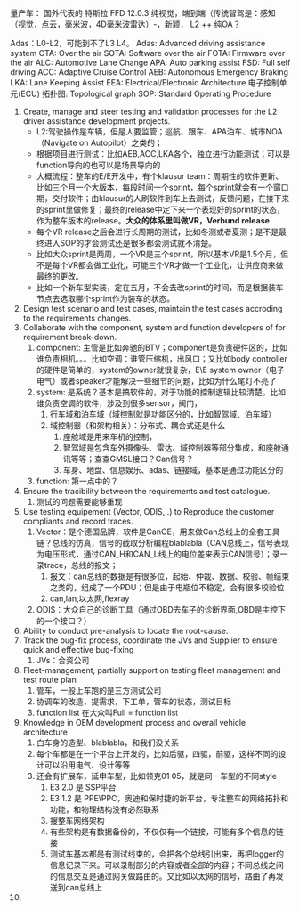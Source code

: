 量产车：
国外代表的 特斯拉 FFD 12.0.3 纯视觉，端到端（传统智驾是：感知（视觉，点云，毫米波，4D毫米波雷达）-，新颖，
L2 ++
纯OA？

Adas：L0-L2，可能到不了L3 L4。
Adas: Advanced driving assistance system
OTA: Over the air
SOTA: Software over the air
FOTA: Firmware over the air
ALC: Automotive Lane Change
APA: Auto parking assist
FSD: Full self driving
ACC: Adaptive Cruise Control
AEB: Autonomous Emergency Braking
LKA: Lane Keeping Assist
EEA: Electrical/Electronic Architecture
电子控制单元(ECU)
拓扑图: Topological graph
SOP: Standard Operating Procedure

1. Create, manage and steer testing and validation processes for the L2 driver assistance development projects.
   - L2:驾驶操作是车辆，但是人要监管；巡航、跟车、APA泊车、城市NOA（Navigate on Autopilot）之类的；
   - 根据项目进行测试：比如AEB,ACC,LKA各个，独立进行功能测试；可以是function导向的也可以是场景导向的
   - 大概流程：整车的E/E开发中，有个klausur team：周期性的软件更新、比如三个月一个大版本，每段时间一个sprint，每个sprint就会有一个窗口期，交付软件；由klausur的人刷软件到车上去测试，反馈问题，在接下来的sprint里做修复；最终的release中定下来一个表现好的sprint的状态，作为整车版本的release。**大众的体系里叫做VR，Verbund release**
   - 每个VR release之后会进行长周期的测试，比如冬测或者夏测；是不是最终进入SOP的才会测试还是很多都会测试就不清楚。
   - 比如大众sprint是两周，一个VR是三个sprint，所以基本VR是1.5个月，但不是每个VR都会做工业化，可能三个VR才做一个工业化，让供应商来做最终的更改。
   - 比如一个新车型实装，定在五月，不会去改sprint的时间，而是根据装车节点去选取哪个sprint作为装车的状态。
2. Design test scenario and test cases, maintain the test cases accroding to the requirements changes.
3. Collaborate with the component, system and function developers of for requirement break-down.
   1. component: 主管是比如奔驰的BTV；component是负责硬件区的，比如谁负责相机。。。比如空调：谁管压缩机，出风口；又比如body controller的硬件是简单的，system的owner就很复杂，E\E system owner（电子电气）或者speaker才能解决一些细节的问题，比如为什么尾灯不亮了
   2. system: 是系统？基本是搞软件的，对于功能的控制逻辑比较清楚。比如谁负责空调的软件，涉及到很多sensor，阀门，
      1. 行车域和泊车域（域控制就是功能区分的，比如智驾域、泊车域）
      2. 域控制器（和架构相关）：分布式、耦合式还是什么
         1. 座舱域是用来车机的控制，
         2. 智驾域是包含车外摄像头、雷达、域控制器等部分集成，和座舱通讯等等；查查GMSL接口？Can信号？
         3. 车身、地盘、信息娱乐、adas、链接域，基本是通过功能区分的
   3. function: 第一点中的？
4. Ensure the tracibility between the requirements and test catalogue.
   1. 测试的问题需要能够重现
5. Use testing equipement (Vector, ODIS,..) to Reproduce the customer compliants and record traces.
   1. Vector：是个德国品牌，软件是CanOE，用来做Can总线上的全套工具链？总线的仿真，信号的截取分析编程blablabla（CAN总线上，信号表现为电压形式，通过CAN_H和CAN_L线上的电位差来表示CAN信号）；录一录trace，总线的报文；
      1. 报文：can总线的数据是有很多位，起始、仲裁、数据、校验、帧结束之类的，组成了一个PDU；但是由于电瓶位不稳定，会有很多校验位
      2. can,lan,以太网,flexray
   2. ODIS：大众自己的诊断工具（通过OBD去车子的诊断界面,OBD是主控下的一个接口？）
6. Ability to conduct pre-analysis to locate the root-cause.
7. Track the bug-fix process, coordinate the JVs and Supplier to ensure quick and effective bug-fixing
   1. JVs：合资公司
8. Fleet-management, partially support on testing fleet management and test route plan
   1. 管车，一般上车跑的是三方测试公司
   2. 协调车的改造，提需求，下工单，管车的状态，测试目标
   3. function list 在大众叫Fuli = function list
9.  Knowledge in OEM development process and overall vehicle architecture
    1.  白车身的造型、blablabla，和我们没关系
    2.  每个车都是在一个平台上开发的，比如后驱，四驱，前驱，这样不同的设计可以沿用电气、设计等等
    3.  还会有扩展车，延申车型，比如领克01 05，就是同一车型的不同style
        1.  E3 2.0 是 SSP平台
        2.  E3 1.2 是 PPE\PPC，奥迪和保时捷的新平台，专注整车的网络拓扑和功能，和物理结构没有必然联系
        3.  搜整车网络架构
        4.  有些架构是有数据备份的，不仅仅有一个链接，可能有多个信息的链接
        5.  测试车基本都是有测试线束的，会把各个总线引出来，再把logger的信息记录下来。可以录制部分的内容或者全部的内容；不同总线之间的信息交互是通过网关做路由的。又比如以太网的信号，路由了再发送到can总线上
10. 